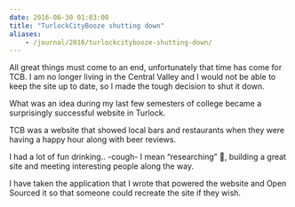 ```yaml
---
date: 2016-06-30 01:03:00
title: "TurlockCityBooze shutting down"
aliases:
    - /journal/2016/turlockcitybooze-shutting-down/
---
```


All great things must come to an end, unfortunately that time has come for TCB. I am no longer living in the Central Valley and I would not be able to keep the site up to date, so I made the tough decision to shut it down.

<!--more-->

What was an idea during my last few semesters of college became a surprisingly successful website in Turlock.

TCB was a website that showed local bars and restaurants when they were having a happy hour along with beer reviews.

I had a lot of fun drinking.. -cough- I mean “researching” 🍻, building a great site and meeting interesting people along the way.

I have taken the application that I wrote that powered the website and Open Sourced it so that someone could recreate the site if they wish.
